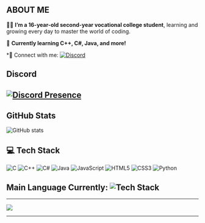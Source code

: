 ## **ABOUT ME**

👨‍💻 **I’m a 16-year-old second-year vocational college student**, learning and growing every day to master the world of coding. 

🌱 **Currently learning C++, C#, Java, and more!**

*🔗 Connect with me:  [![Discord](https://img.shields.io/badge/Discord-%237289DA.svg?style=for-the-badge&logo=discord&logoColor=white)](https://discord.com/users/1109103765308583960) 



## **Discord**
[![Discord Presence](https://lanyard.cnrad.dev/api/1109103765308583960)](https://discord.com/users/1109103765308583960)
---

## **GitHub Stats**

![GitHub stats](https://github-readme-stats.vercel.app/api?username=NguyenMinh08&show_icons=true&hide_title=true&count_private=true&hide=prs&theme=tokyonight)

## 💻 **Tech Stack**
![C](https://img.shields.io/badge/c-%2300599C.svg?style=for-the-badge&logo=c&logoColor=white) ![C++](https://img.shields.io/badge/c%2B%2B-%2300599C.svg?style=for-the-badge&logo=c%2B%2B&logoColor=white) ![C#](https://img.shields.io/badge/c%23-%23239120.svg?style=for-the-badge&logo=c-sharp&logoColor=white) ![Java](https://img.shields.io/badge/java-%23F7DF1E.svg?style=for-the-badge&logo=java&logoColor=white) ![JavaScript](https://img.shields.io/badge/javascript-%23323330.svg?style=for-the-badge&logo=javascript&logoColor=%23F7DF1E) ![HTML5](https://img.shields.io/badge/html5-%23E34F26.svg?style=for-the-badge&logo=html5&logoColor=white) ![CSS3](https://img.shields.io/badge/css3-%231572B6.svg?style=for-the-badge&logo=css3&logoColor=white) ![Python](https://img.shields.io/badge/python-%2314354C.svg?style=for-the-badge&logo=python&logoColor=white)
## Main Language Currently: ![Tech Stack](https://img.shields.io/badge/C%2B%2B-%2300599C.svg?style=for-the-badge&logo=c%2B%2B&logoColor=white)

---

[![](https://visitcount.itsvg.in/api?id=NguyenMinh08&icon=0&color=8)](https://visitcount.itsvg.in)

---
